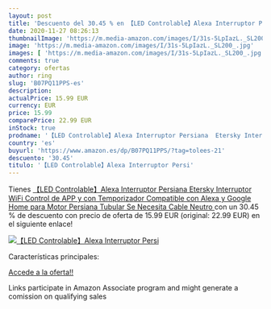 ```yaml
---
layout: post
title: 'Descuento del 30.45 % en 【LED Controlable】Alexa Interruptor Persi'
date: 2020-11-27 08:26:13
thumbnailImage: 'https://m.media-amazon.com/images/I/31s-5LpIazL._SL200_.jpg'
image: 'https://m.media-amazon.com/images/I/31s-5LpIazL._SL200_.jpg'
images: [ 'https://m.media-amazon.com/images/I/31s-5LpIazL._SL200_.jpg' ]
comments: true
category: ofertas
author: ring
slug: 'B07PQ11PPS-es'
description:
actualPrice: 15.99 EUR
currency: EUR
price: 15.99
comparePrice: 22.99 EUR
inStock: true
prodname: '【LED Controlable】Alexa Interruptor Persiana  Etersky Interruptor WiFi  Control de APP y con Temporizador  Compatible con Alexa y Google Home para Motor Persiana Tubular  Se Necesita Cable Neutro '
country: 'es'
buyurl: 'https://www.amazon.es/dp/B07PQ11PPS/?tag=tolees-21'
descuento: '30.45'
titulo: '【LED Controlable】Alexa Interruptor Persi'
---
```


Tienes [【LED Controlable】Alexa Interruptor Persiana  Etersky Interruptor WiFi  Control de APP y con Temporizador  Compatible con Alexa y Google Home para Motor Persiana Tubular  Se Necesita Cable Neutro ](https://www.amazon.es/dp/B07PQ11PPS/?tag=tolees-21) con un 30.45 % de descuento con precio de oferta de 15.99 EUR (original: 22.99 EUR) en el siguiente enlace!

[![【LED Controlable】Alexa Interruptor Persi](https://m.media-amazon.com/images/I/31s-5LpIazL._SL200_.jpg)](https://www.amazon.es/dp/B07PQ11PPS/?tag=tolees-21)

Características principales:


[Accede a la oferta!!](https://www.amazon.es/dp/B07PQ11PPS/?tag=tolees-21)

Links participate in Amazon Associate program and might generate a comission on qualifying sales


